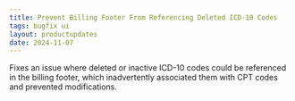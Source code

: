 ```yaml
---
title: Prevent Billing Footer From Referencing Deleted ICD-10 Codes
tags: bugfix ui
layout: productupdates
date: 2024-11-07
---
```


Fixes an issue where deleted or inactive ICD-10 codes could be referenced in the billing footer, which inadvertently associated them with CPT codes and prevented modifications.